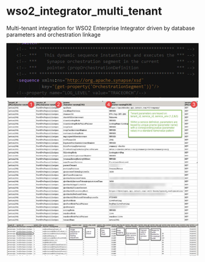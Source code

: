 # wso2_integrator_multi_tenant
Multi-tenant integration for WSO2 Enterprise Integrator driven by database parameters and orchestration linkage

![Dynamic Sequence Execution is key to operation](./DynamicSequenceExecution.jpg "Dynamic sequence execution is key to operation")
![Sample service parameters](./TenantServiceParms.jpg "Sample service parameters")
![Sample tenant orchestration definition](./TenantOrchestrationDefinition.jpg "Sample tenant orchestration definition")